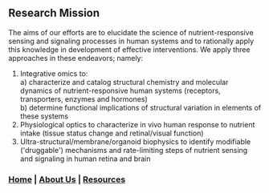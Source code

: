 ## Research Mission  

The aims of our efforts are to elucidate the science of nutrient-responsive sensing and signaling processes in human systems and to rationally apply this knowledge in development of effective interventions. We apply three approaches in these endeavors; namely:  
1. Integrative omics to:  
   a) characterize and catalog structural chemistry and molecular dynamics of nutrient-responsive human systems (receptors, transporters, enzymes and hormones)  
   b) determine functional implications of structural variation in elements of these systems  
2. Physiological optics to characterize in vivo human response to nutrient intake (tissue status change and retinal/visual function)  
3. Ultra-structural/membrane/organoid biophysics to identify modifiable ('druggable') mechanisms and rate-limiting steps of nutrient sensing and signaling in human retina and brain  

### [Home](https://dlgeiser.github.io/SanGiovanni-Lab) | [About Us](https://dlgeiser.github.io/SanGiovanni-Lab/About) | [Resources](https://dlgeiser.github.io/SanGiovanni-Lab/Resources) 
